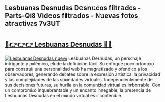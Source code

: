## Lesbuanas Desnudas D𝚎sn𝚞dos filtr𝚊dos - Parts-Qi8 Vid𝚎os filtr𝚊dos - N𝚞evas f𝚘tos atr𝚊ctivas 7v3UT

# <h2><a href="http://mb35x8b.tromn.icu/?c=Lesbuanas+Desnudas">🔗👉👉👉 Lesbuanas Desnudas 🔗🔗</a></h2>

[![Lesbuanas Desnudas nuevo](https://i.imgur.com/pEAQMta.gif)](http://mb35x8b.tromn.icu/?c=Lesbuanas+Desnudas)
Lesbuanas Desnudas, un personaje intrigante y polémico, elude la definición fácil. Su enfoque poco ortodoxo para construir una personalidad web ha magnetizado y ofendido a los observadores, generando debates sobre la expresión artística, la privacidad y las complejidades de las sociedades virtuales. Independientemente de sus decisiones futuras, su huella en la comunidad virtual es imborrable. Con un compromiso inquebrantable y un encanto innegable, la presencia de Lesbuanas Desnudas en el mundo virtual es incontenible.
